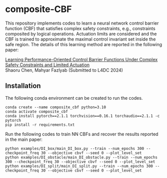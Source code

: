 # composite-CBF
This repository implements codes to learn a neural network control barrier function (CBF) that satisfies complex safety constraints, e.g., constraints composited by logical operations. Actuation limits are considered and the CBF is trained to approximate the maximal control invariant set inside the safe region. The details of this learning method are reported in the following paper:

[Learning Performance-Oriented Control Barrier Functions Under Complex Safety Constraints and Limited Actuation](https://arxiv.org/abs/2401.05629) \
Shaoru Chen, Mahyar Fazlyab
(Submitted to L4DC 2024)



## Installation
The following conda environment can be created to run the codes. 

```
conda create --name composite_cbf python=3.10
conda activate composite_cbf
conda install pytorch==2.1.1 torchvision==0.16.1 torchaudio==2.1.1 -c pytorch
pip install -r requirements.txt
```

Run the following codes to train NN CBFs and recover the results reported in the main paper:

```
python examples/DI_box/main_DI_box.py --train --num_epochs 300 --checkpoint_freq 30 --objective cbvf --seed 0 --plot_level_set
python examples/DI_obstacle/main_DI_obstacle.py --train --num_epochs 300 --checkpoint_freq 30 --objective cbvf --seed 0 --plot_level_set
python examples/DI_split/main_DI_split.py --train --num_epochs 300 --checkpoint_freq 30 --objective cbvf --seed 0 --plot_level_set 
```
